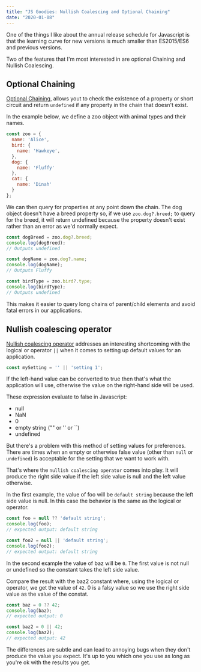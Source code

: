 ```yaml
---
title: "JS Goodies: Nullish Coalescing and Optional Chaining"
date: "2020-01-08"
---
```


One of the things I like about the annual release schedule for Javascript is that the learning curve for new versions is much smaller than ES2015/ES6 and previous versions.

Two of the features that I'm most interested in are optional Chaining and Nullish Coalescing.

## Optional Chaining

[Optional Chaining](https://developer.mozilla.org/en-US/docs/Web/JavaScript/Reference/Operators/Optional_chaining), allows yout to check the existence of a property or short circuit and return `undefined` if any property in the chain that doesn't exist.

In the example below, we define a zoo object with animal types and their names.

```js
const zoo = {
  name: 'Alice',
  bird: {
    name: 'Hawkeye',
  },
  dog: {
    name: 'Fluffy'
  },
  cat: {
    name: 'Dinah'
  }
};
```

We can then query for properties at any point down the chain. The dog object doesn't have a breed property so, if we use `zoo.dog?.breed;` to query for the breed, it will return undefined because the property doesn't exist rather than an error as we'd normally expect.

```js
const dogBreed = zoo.dog?.breed;
console.log(dogBreed);
// Outputs undefined

const dogName = zoo.dog?.name;
console.log(dogName);
// Outputs Fluffy

const birdType = zoo.bird?.type;
console.log(birdType);
// Outputs undefined
```

This makes it easier to query long chains of parent/child elements and avoid fatal errors in our applications.

## Nullish coalescing operator

[Nullish coalescing operator](https://developer.mozilla.org/en-US/docs/Web/JavaScript/Reference/Operators/Nullish_coalescing_operator) addresses an interesting shortcoming with the logical or operator `||` when it comes to setting up default values for an application.

```js
const mySetting = '' || 'setting 1';
```

If the left-hand value can be converted to true then that's what the application will use, otherwise the value on the right-hand side will be used.

These expression evaluate to false in Javascript:

- null
- NaN
- 0
- empty string ("" or '' or \`\`)
- undefined

But there's a problem with this method of setting values for preferences. There are times when an empty or otherwise false value (other than `null` or `undefined`) is acceptable for the setting that we want to work with.

That's where the `nullish coalescing operator` comes into play. It will produce the right side value if the left side value is null and the left value otherwise.

In the first example, the value of foo will be `default string` because the left side value is null. In this case the behavior is the same as the logical or operator.

```js
const foo = null ?? 'default string';
console.log(foo);
// expected output: default string

const foo2 = null || 'default string';
console.log(foo2);
// expected output: default string
```

In the second example the value of baz will be `0`. The first value is not null or undefined so the constant takes the left side value.

Compare the result with the baz2 constant where, using the logical or operator, we get the value of `42`. 0 is a falsy value so we use the right side value as the value of the constat.

```js
const baz = 0 ?? 42;
console.log(baz);
// expected output: 0

const baz2 = 0 || 42;
console.log(baz2);
// expected output: 42
```

The differences are subtle and can lead to annoying bugs when they don't produce the value you expect. It's up to you which one you use as long as you're ok with the results you get.
